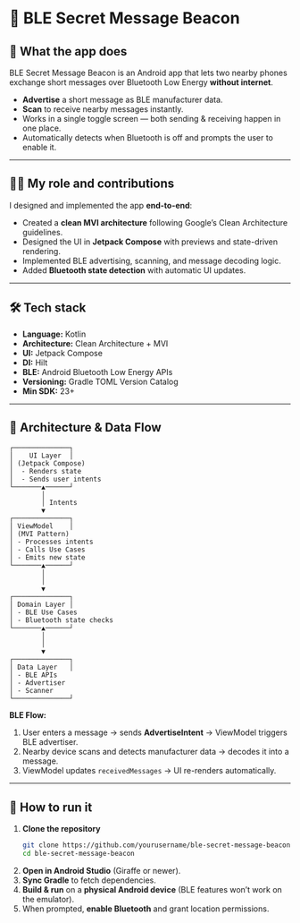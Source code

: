 # 📡 BLE Secret Message Beacon

## 📌 What the app does  
BLE Secret Message Beacon is an Android app that lets two nearby phones exchange short messages over Bluetooth Low Energy **without internet**.  
- **Advertise** a short message as BLE manufacturer data.  
- **Scan** to receive nearby messages instantly.  
- Works in a single toggle screen — both sending & receiving happen in one place.  
- Automatically detects when Bluetooth is off and prompts the user to enable it.

---

## 🧑‍💻 My role and contributions  
I designed and implemented the app **end-to-end**:  
- Created a **clean MVI architecture** following Google’s Clean Architecture guidelines.  
- Designed the UI in **Jetpack Compose** with previews and state-driven rendering.  
- Implemented BLE advertising, scanning, and message decoding logic.  
- Added **Bluetooth state detection** with automatic UI updates.

---

## 🛠 Tech stack  
- **Language:** Kotlin  
- **Architecture:** Clean Architecture + MVI  
- **UI:** Jetpack Compose  
- **DI:** Hilt  
- **BLE:** Android Bluetooth Low Energy APIs  
- **Versioning:** Gradle TOML Version Catalog  
- **Min SDK:** 23+  

---

## 🔄 Architecture & Data Flow  
```
┌──────────────┐
│    UI Layer  │
│ (Jetpack Compose)
│  - Renders state
│  - Sends user intents
└───────▲──────┘
        │
        │ Intents
        ▼
┌──────────────┐
│ ViewModel    │
│ (MVI Pattern)
│ - Processes intents
│ - Calls Use Cases
│ - Emits new state
└───────▲──────┘
        │
        │
        ▼
┌──────────────┐
│ Domain Layer │
│ - BLE Use Cases
│ - Bluetooth state checks
└───────▲──────┘
        │
        │
        ▼
┌──────────────┐
│ Data Layer   │
│ - BLE APIs
│ - Advertiser
│ - Scanner
└──────────────┘
```

**BLE Flow:**  
1. User enters a message → sends **AdvertiseIntent** → ViewModel triggers BLE advertiser.  
2. Nearby device scans and detects manufacturer data → decodes it into a message.  
3. ViewModel updates `receivedMessages` → UI re-renders automatically.  

---

## 🚀 How to run it  
1. **Clone the repository**  
   ```bash
   git clone https://github.com/yourusername/ble-secret-message-beacon.git
   cd ble-secret-message-beacon
   ```
2. **Open in Android Studio** (Giraffe or newer).  
3. **Sync Gradle** to fetch dependencies.  
4. **Build & run** on a **physical Android device** (BLE features won’t work on the emulator).  
5. When prompted, **enable Bluetooth** and grant location permissions.  

